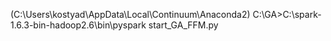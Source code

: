 (C:\Users\kostyad\AppData\Local\Continuum\Anaconda2) C:\GA>C:\spark-1.6.3-bin-hadoop2.6\bin\pyspark start_GA_FFM.py